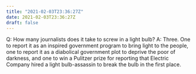 ```yaml
---
title: "2021-02-03T23:36:27Z"
date: 2021-02-03T23:36:27Z
draft: false
---
```


Q:	How many journalists does it take to screw in a light bulb?
A:	Three.  One to report it as an inspired government program to bring
	light to the people, one to report it as a diabolical government plot
	to deprive the poor of darkness, and one to win a Pulitzer prize for
	reporting that Electric Company hired a light bulb-assassin to break
	the bulb in the first place.
